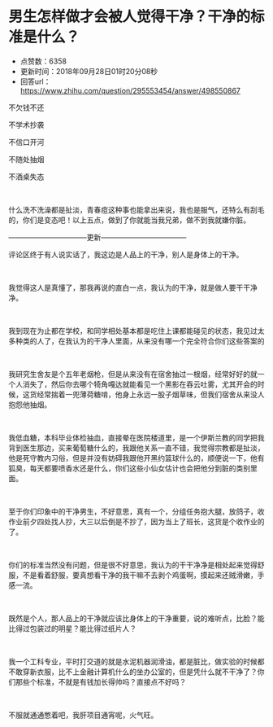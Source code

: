 # 男生怎样做才会被人觉得干净？干净的标准是什么？
- 点赞数：6358
- 更新时间：2018年09月28日01时20分08秒
- 回答url：https://www.zhihu.com/question/295553454/answer/498550867
<body>
 <p data-pid="MTu6r2M7">不欠钱不还</p>
 <p data-pid="IwSODO0e">不学术抄袭</p>
 <p data-pid="IVYgoeCt">不信口开河</p>
 <p data-pid="MVPi27nQ">不随处抽烟</p>
 <p data-pid="0dnjZdZt">不酒桌失态</p>
 <p class="ztext-empty-paragraph"><br></p>
 <p data-pid="ghKLSZ4o">什么洗不洗澡都是扯淡，青春痘这种事也能拿出来说，我也是服气，还特么有刮毛的，你们是变态吧！以上五点，做到了你就能当我兄弟，做不到我就嫌你脏。</p>
 <p data-pid="TZyNKYF5">———————————更新————————————</p>
 <p data-pid="8lsxW6V0">评论区终于有人说实话了，我这边是人品上的干净，别人是身体上的干净。</p>
 <p class="ztext-empty-paragraph"><br></p>
 <p data-pid="o0HlDSiG">我觉得这人是真懂了，那我再说的直白一点，我认为的干净，就是做人要干干净净。</p>
 <p class="ztext-empty-paragraph"><br></p>
 <p data-pid="X083iPPE">我到现在为止都在学校，和同学相处基本都是吃住上课都能碰见的状态，我见过太多种类的人了，在我认为的干净人里面，从来没有哪一个完全符合你们这些答案的</p>
 <p class="ztext-empty-paragraph"><br></p>
 <p data-pid="OO1ZWftT">我研究生舍友是个五年老烟枪，但是从来没有在宿舍抽过一根烟，经常好好的就一个人消失了，然后你去哪个犄角嘎达就能看见一个黑影在吞云吐雾，尤其开会的时候，这货经常揣着一兜薄荷糖啃，他身上永远一股子烟草味，但我们宿舍从来没人抱怨他抽烟。</p>
 <p class="ztext-empty-paragraph"><br></p>
 <p data-pid="3712tZF2">我低血糖，本科毕业体检抽血，直接晕在医院楼道里，是一个伊斯兰教的同学把我背到医生那边，买来葡萄糖什么的，我跟他关系一直不错，我觉得宗教都是扯淡，他是死守教内习俗，但是并没有妨碍我跟他开黑约篮球什么的，顺便说一下，他有狐臭，每天都要喷香水还是什么，你们这些小仙女估计也会把他分到脏的类别里面。</p>
 <p class="ztext-empty-paragraph"><br></p>
 <p data-pid="Kno-CUPF">至于你们印象中的干净男生，不好意思，真有一个，分组任务抱大腿，放鸽子，收作业前夕四处找人抄，大三以后倒是不抄了，因为当上了班长，这货是个收作业的了。</p>
 <p class="ztext-empty-paragraph"><br></p>
 <p data-pid="rgr_c9SV">你们的标准当然没有问题，但是很不好意思，我认为的干干净净是相处起来觉得舒服，不是看着舒服，要真想看干净的我干嘛不去剥个鸡蛋啊，摸起来还贼滑嫩，手感一流。</p>
 <p class="ztext-empty-paragraph"><br></p>
 <p data-pid="k-70Z9Ju">既然是个人，那人品上的干净就应该比身体上的干净重要，说的难听点，比脸？能比得过包装过的明星？能比得过纸片人？</p>
 <p class="ztext-empty-paragraph"><br></p>
 <p data-pid="oRcS-l19">我一个工科专业，平时打交道的就是水泥机器润滑油，都是脏比，做实验的时候都不敢穿新衣服，比不上金融计算机什么的坐办公室的，但是凭什么就不干净了？你们那些个标准，不就是有钱加长得帅吗？直接点不好吗？</p>
 <p class="ztext-empty-paragraph"><br></p>
 <p data-pid="ZKB56gZh">不服就通通憋着吧，我肝项目通宵呢，火气旺。</p>
</body>